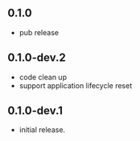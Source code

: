 ## 0.1.0

* pub release

## 0.1.0-dev.2

* code clean up
* support application lifecycle reset

## 0.1.0-dev.1

* initial release.
